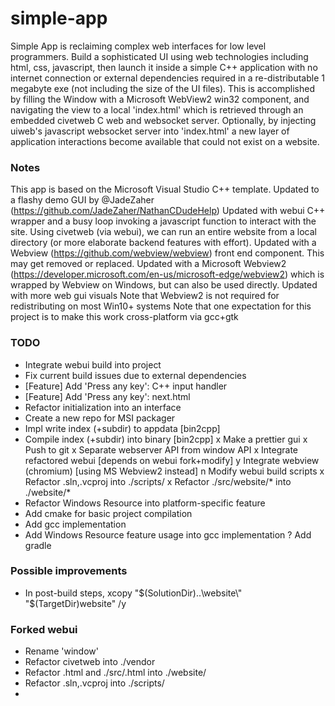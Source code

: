 # simple-app
Simple App is reclaiming complex web interfaces for low level programmers.
Build a sophisticated UI using web technologies including html, css, javascript, then launch it inside a simple C++ application with no internet connection or external dependencies required in a re-distributable 1 megabyte exe (not including the size of the UI files).
This is accomplished by filling the Window with a Microsoft WebView2 win32 component, and navigating the view to a local 'index.html' which is retrieved through an embedded civetweb C web and websocket server.
Optionally, by injecting uiweb's javascript websocket server into 'index.html' a new layer of application interactions become available that could not exist on a website.

### Notes
This app is based on the Microsoft Visual Studio C++ template.
Updated to a flashy demo GUI by @JadeZaher (https://github.com/JadeZaher/NathanCDudeHelp)
Updated with webui C++ wrapper and a busy loop invoking a javascript function to interact with the site.
Using civetweb (via webui), we can run an entire website from a local directory (or more elaborate backend features with effort).
Updated with a Webview (https://github.com/webview/webview) front end component. This may get removed or replaced.
Updated with a Microsoft Webview2 (https://developer.microsoft.com/en-us/microsoft-edge/webview2) which is wrapped by Webview on Windows, but can also be used directly.
Updated with more web gui visuals
Note that Webview2 is not required for redistributing on most Win10+ systems
Note that one expectation for this project is to make this work cross-platform via gcc+gtk


### TODO
- Integrate webui build into project
- Fix current build issues due to external dependencies
- [Feature] Add 'Press any key': C++ input handler
- [Feature] Add 'Press any key': next.html
- Refactor initialization into an interface
- Create a new repo for MSI packager
- Impl write index (+subdir) to appdata [bin2cpp]
- Compile index (+subdir) into binary [bin2cpp]
x Make a prettier gui
x Push to git
x Separate webserver API from window API
x Integrate refactored webui [depends on webui fork+modify]
y Integrate webview (chromium) [using MS Webview2 instead]
n Modify webui build scripts
x Refactor .sln,.vcproj into ./scripts/
x Refactor ./src/website/* into ./website/*
- Refactor Windows Resource into platform-specific feature
- Add cmake for basic project compilation
- Add gcc implementation
- Add Windows Resource feature usage into gcc implementation
? Add gradle


### Possible improvements
- In post-build steps, xcopy "$(SolutionDir)..\website\" "$(TargetDir)website\" /y


### Forked webui
- Rename 'window'
- Refactor civetweb into ./vendor
- Refactor .html and ./src/.html into ./website/
- Refactor .sln,.vcproj into ./scripts/
- 